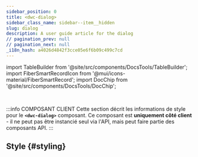 ```yaml
---
sidebar_position: 0
title: <dwc-dialog>
sidebar_class_name: sidebar--item__hidden
slug: dialog
description: A user guide article for the dialog
// pagination_prev: null
// pagination_next: null
_i18n_hash: a4026d4842f3cce05e6f6b09c499c7cd
---
```

import TableBuilder from '@site/src/components/DocsTools/TableBuilder';
import FiberSmartRecordIcon from '@mui/icons-material/FiberSmartRecord';
import DocChip from '@site/src/components/DocsTools/DocChip';

<DocChip chip='shadow' />

<br />

:::info COMPOSANT CLIENT
Cette section décrit les informations de style pour le **`<dwc-dialog>`** composant. Ce composant est **uniquement côté client** - il ne peut pas être instancié seul via l'API, mais peut faire partie des composants API.
:::

## Style {#styling}

<TableBuilder name="dwc-dialog" clientComponent />
